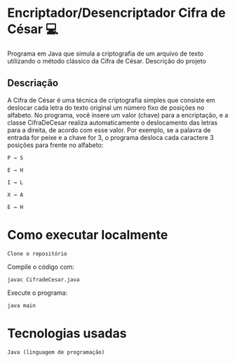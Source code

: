 # Encriptador/Desencriptador Cifra de César 💻

Programa em Java que simula a criptografia de um arquivo de texto utilizando o método clássico da Cifra de César.
Descrição do projeto

## Descriação

A Cifra de César é uma técnica de criptografia simples que consiste em deslocar cada letra do texto original um número fixo de posições no alfabeto.
No programa, você insere um valor (chave) para a encriptação, e a classe CifraDeCesar realiza automaticamente o deslocamento das letras para a direita, de acordo com esse valor.
Por exemplo, se a palavra de entrada for peixe e a chave for 3, o programa desloca cada caractere 3 posições para frente no alfabeto:

    P → S

    E → H

    I → L

    X → A

    E → H

# Como executar localmente

    Clone o repositório

Compile o código com:

    javac CifradeCesar.java

Execute o programa:

    java main

# Tecnologias usadas

    Java (linguagem de programação)

